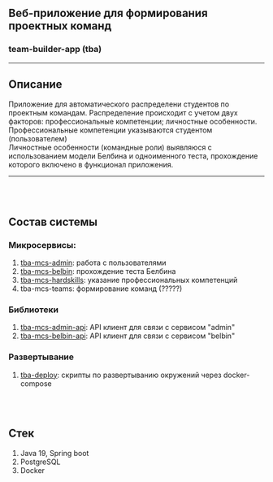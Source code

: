 ## Веб-приложение для формирования проектных команд
### team-builder-app (tba)

___
## Описание 
Приложение для автоматического распределени студентов по проектным командам. Распределение происходит с учетом двух факторов: профессиональные компетенции; личностные особенности.
<br>
Профессиональные компетенции указываются студентом (пользователем)
<br>
Личностные особенности (командные роли) выявляюся с использованием модели Белбина и одноименного теста, прохождение которого включено в функционал приложения.


___
<br><br>
## Состав системы
### Микросервисы:
1. [tba-mcs-admin](/tba-mcs-admin/README.md): работа с пользователями
2. [tba-mcs-belbin](/tba-mcs-belbin/README.md): прохождение теста Белбина
3. [tba-mcs-hardskills](/tba-mcs-hardskills/README.md): указание профессиональных компетенций
4. tba-mcs-teams: формирование команд (?????)
   
### Библиотеки
1. [tba-mcs-admin-api](/tba-mcs-rest-clients/tba-mcs-admin-api/): API клиент для связи с сервисом "admin"
2. [tba-mcs-belbin-api](/tba-mcs-rest-clients/tba-mcs-belbin-api/): API клиент для связи с сервисом "belbin"
    
### Развертывание 
1. [tba-deploy](/tba-deploy/README.md): скрипты по развертыванию окружений через docker-compose


<br><br>
## Стек
1. Java 19, Spring boot
2. PostgreSQL
3. Docker


